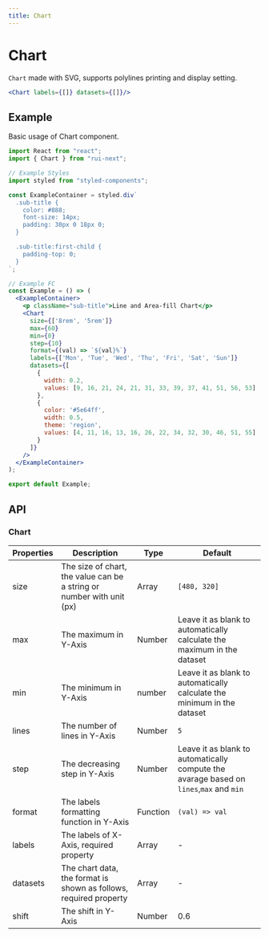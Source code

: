 ```yaml
---
title: Chart
---
```


# Chart

`Chart` made with SVG, supports polylines printing and display setting.

```jsx
<Chart labels={[]} datasets={[]}/>
```

## Example

Basic usage of Chart component.

```jsx live=local
import React from "react";
import { Chart } from "rui-next";

// Example Styles
import styled from "styled-components";

const ExampleContainer = styled.div`
  .sub-title {
    color: #888;
    font-size: 14px;
    padding: 30px 0 18px 0;
  }

  .sub-title:first-child {
    padding-top: 0;
  }
`;

// Example FC
const Example = () => (
  <ExampleContainer>
    <p className="sub-title">Line and Area-fill Chart</p>
    <Chart
      size={['8rem', '5rem']}
      max={60}
      min={0}
      step={10}
      format={(val) => `${val}%`}
      labels={['Mon', 'Tue', 'Wed', 'Thu', 'Fri', 'Sat', 'Sun']}
      datasets={[
        {
          width: 0.2,
          values: [9, 16, 21, 24, 21, 31, 33, 39, 37, 41, 51, 56, 53]
        },
        {
          color: '#5e64ff',
          width: 0.5,
          theme: 'region',
          values: [4, 11, 16, 13, 16, 26, 22, 34, 32, 30, 46, 51, 55]
        }        
      ]}
    />
  </ExampleContainer>
);

export default Example;
```

## API

### Chart

Properties | Description | Type | Default
|----------|-------------|------|---------|
| size | The size of chart, the value can be a string or number with unit (px) | Array | `[480, 320]` |
| max | The maximum in Y-Axis | Number | Leave it as blank to automatically calculate the maximum in the dataset |
| min | The minimum in Y-Axis | number | Leave it as blank to automatically calculate the minimum in the dataset |
| lines | The number of lines in Y-Axis | Number | `5` |
| step | The decreasing step in Y-Axis | Number | Leave it as blank to automatically compute the avarage based on `lines`,`max` and `min`|
| format | The labels formatting function in Y-Axis | Function | `(val) => val` |
| labels | The labels of X-Axis, required property | Array | - |
| datasets | The chart data, the format is shown as follows, required property | Array | - |
| shift | The shift in Y-Axis | Number | 0.6 |
